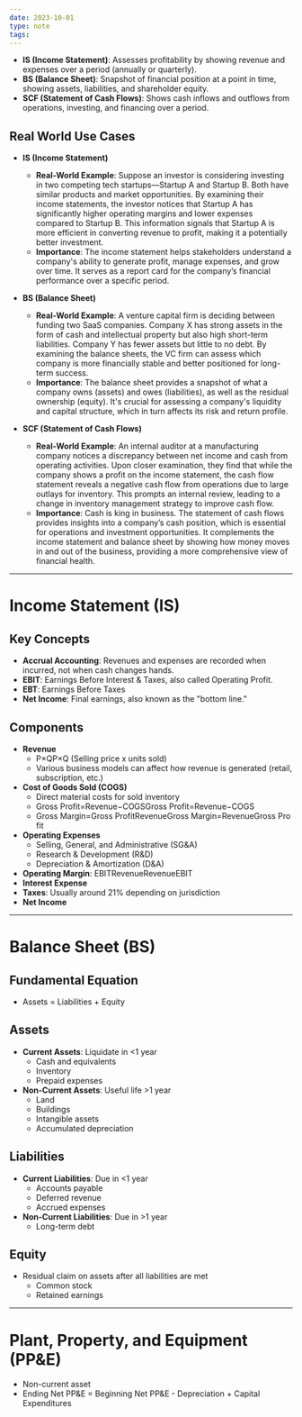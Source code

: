 ```yaml
---
date: 2023-10-01
type: note
tags: 
---
```


- **IS (Income Statement)**: Assesses profitability by showing revenue and expenses over a period (annually or quarterly).
- **BS (Balance Sheet)**: Snapshot of financial position at a point in time, showing assets, liabilities, and shareholder equity.
- **SCF (Statement of Cash Flows)**: Shows cash inflows and outflows from operations, investing, and financing over a period.

## Real World Use Cases
- **IS (Income Statement)**
    - **Real-World Example**: Suppose an investor is considering investing in two competing tech startups—Startup A and Startup B. Both have similar products and market opportunities. By examining their income statements, the investor notices that Startup A has significantly higher operating margins and lower expenses compared to Startup B. This information signals that Startup A is more efficient in converting revenue to profit, making it a potentially better investment.
    - **Importance**: The income statement helps stakeholders understand a company's ability to generate profit, manage expenses, and grow over time. It serves as a report card for the company’s financial performance over a specific period.

- **BS (Balance Sheet)**
    - **Real-World Example**: A venture capital firm is deciding between funding two SaaS companies. Company X has strong assets in the form of cash and intellectual property but also high short-term liabilities. Company Y has fewer assets but little to no debt. By examining the balance sheets, the VC firm can assess which company is more financially stable and better positioned for long-term success.
    - **Importance**: The balance sheet provides a snapshot of what a company owns (assets) and owes (liabilities), as well as the residual ownership (equity). It's crucial for assessing a company's liquidity and capital structure, which in turn affects its risk and return profile.

- **SCF (Statement of Cash Flows)**
    - **Real-World Example**: An internal auditor at a manufacturing company notices a discrepancy between net income and cash from operating activities. Upon closer examination, they find that while the company shows a profit on the income statement, the cash flow statement reveals a negative cash flow from operations due to large outlays for inventory. This prompts an internal review, leading to a change in inventory management strategy to improve cash flow.
    - **Importance**: Cash is king in business. The statement of cash flows provides insights into a company’s cash position, which is essential for operations and investment opportunities. It complements the income statement and balance sheet by showing how money moves in and out of the business, providing a more comprehensive view of financial health.

---

# Income Statement (IS)

## Key Concepts

- **Accrual Accounting**: Revenues and expenses are recorded when incurred, not when cash changes hands.
- **EBIT**: Earnings Before Interest & Taxes, also called Operating Profit.
- **EBT**: Earnings Before Taxes
- **Net Income**: Final earnings, also known as the "bottom line."

## Components

- **Revenue**
	- P×QP×Q (Selling price x units sold)
	- Various business models can affect how revenue is generated (retail, subscription, etc.)
- **Cost of Goods Sold (COGS)**
	- Direct material costs for sold inventory
	- Gross Profit=Revenue−COGSGross Profit=Revenue−COGS
	- Gross Margin=Gross ProfitRevenueGross Margin=RevenueGross Profit​
- **Operating Expenses**
	- Selling, General, and Administrative (SG&A)
    - Research & Development (R&D)
    - Depreciation & Amortization (D&A)
- **Operating Margin**: EBITRevenueRevenueEBIT​
- **Interest Expense**
- **Taxes**: Usually around 21% depending on jurisdiction
- **Net Income**

---

# Balance Sheet (BS)

## Fundamental Equation

- Assets = Liabilities + Equity

## Assets

- **Current Assets**: Liquidate in <1 year
    - Cash and equivalents
    - Inventory
    - Prepaid expenses
- **Non-Current Assets**: Useful life >1 year
    - Land
    - Buildings
    - Intangible assets
    - Accumulated depreciation

## Liabilities

- **Current Liabilities**: Due in <1 year
    - Accounts payable
    - Deferred revenue
    - Accrued expenses
- **Non-Current Liabilities**: Due in >1 year
    - Long-term debt

## Equity

- Residual claim on assets after all liabilities are met
    - Common stock
    - Retained earnings

---

# Plant, Property, and Equipment (PP&E)

- Non-current asset
- Ending Net PP&E = Beginning Net PP&E - Depreciation + Capital Expenditures